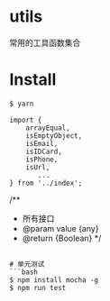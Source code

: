# utils

常用的工具函数集合

# Install

```bash
$ yarn
```

```
import {
    arrayEqual,
    isEmptyObject,
    isEmail,
    isIDCard,
    isPhone,
    isUrl,
       ...
} from '../index';

```
/**
 * 所有接口
 * @param value {any}
 * @return {Boolean}
 */
```

# 单元测试
```bash
$ npm install mocha -g
$ npm run test
```
